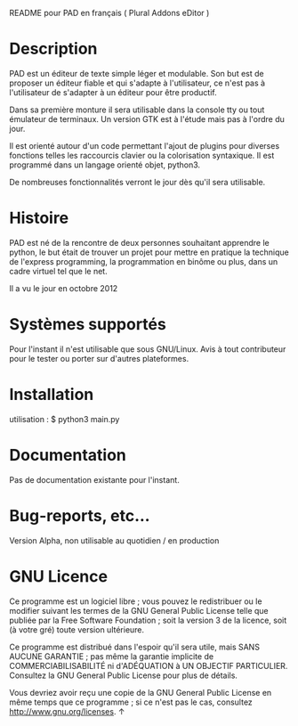 README pour PAD en français
( Plural Addons eDitor )

Description
===========

PAD est un éditeur de texte simple léger et modulable.
Son but est de proposer un éditeur fiable et qui s'adapte à l'utilisateur,
ce n'est pas à l'utilisateur de s'adapter à un éditeur pour être productif.

Dans sa première monture il sera utilisable dans la console tty ou tout émulateur de terminaux.
Un version GTK est à l'étude mais pas à l'ordre du jour.

Il est orienté autour d'un code permettant l'ajout de plugins pour diverses fonctions telles les raccourcis clavier ou la colorisation syntaxique.
Il est programmé dans un langage orienté objet, python3.

De nombreuses fonctionnalités verront le jour dès qu'il sera utilisable.

Histoire
========

PAD est né de la rencontre de deux personnes souhaitant apprendre le python,
le but était de trouver un projet pour mettre en pratique la technique de l'express programming,
la programmation en binôme ou plus, dans un cadre virtuel tel que le net.

Il a vu le jour en octobre 2012

Systèmes supportés
==================

Pour l'instant il n'est utilisable que sous GNU/Linux.
Avis à tout contributeur pour le tester ou porter sur d'autres plateformes.

Installation
============



utilisation :
$ python3 main.py

Documentation
=============

Pas de documentation existante pour l'instant.

Bug-reports, etc...
===================

Version Alpha, non utilisable au quotidien / en production

GNU Licence
=====

Ce programme est un logiciel libre ; vous pouvez le redistribuer ou le modifier suivant les termes de la GNU General Public License telle que publiée par la Free Software Foundation ; soit la version 3 de la licence, soit (à votre gré) toute version ultérieure.

Ce programme est distribué dans l'espoir qu'il sera utile, mais SANS AUCUNE GARANTIE ; pas même la garantie implicite de COMMERCIABILISABILITÉ ni d'ADÉQUATION à UN OBJECTIF PARTICULIER. Consultez la GNU General Public License pour plus de détails.

Vous devriez avoir reçu une copie de la GNU General Public License en même temps que ce programme ; si ce n'est pas le cas, consultez <http://www.gnu.org/licenses>. ↑
